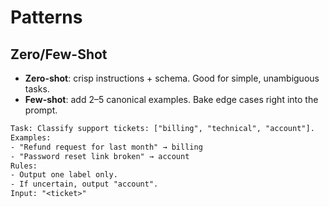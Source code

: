 # Patterns

## Zero/Few-Shot

- **Zero-shot**: crisp instructions + schema. Good for simple, unambiguous tasks.
- **Few-shot**: add 2–5 canonical examples. Bake edge cases right into the prompt.

```txt
Task: Classify support tickets: ["billing", "technical", "account"].
Examples:
- "Refund request for last month" → billing
- "Password reset link broken" → account
Rules:
- Output one label only.
- If uncertain, output "account".
Input: "<ticket>"
